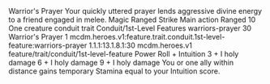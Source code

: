 <ability>
  <name>Warrior&apos;s Prayer</name>
  <flavor>Your quickly uttered prayer lends aggressive divine energy to a friend engaged in melee.</flavor>
  <keywords>
    <keyword>Magic</keyword>
    <keyword>Ranged</keyword>
    <keyword>Strike</keyword>
  </keywords>
  <type>Main action</type>
  <distance>Ranged 10</distance>
  <target>One creature</target>
  <metadata>
    <class>conduit</class>
    <feature_type>trait</feature_type>
    <file_dpath>Conduit/1st-Level Features</file_dpath>
    <item_id>warriors-prayer</item_id>
    <item_index>30</item_index>
    <item_name>Warrior&apos;s Prayer</item_name>
    <level>1</level>
    <scc>mcdm.heroes.v1:feature.trait.conduit.1st-level-feature:warriors-prayer</scc>
    <scdc>1.1.1:13.1.8.1:30</scdc>
    <source>mcdm.heroes.v1</source>
    <type>feature/trait/conduit/1st-level-feature</type>
  </metadata>
  <effects>
    <effect type="roll">
      <roll>Power Roll + Intuition</roll>
      <t1>3 + I holy damage</t1>
      <t2>6 + I holy damage</t2>
      <t3>9 + I holy damage</t3>
    </effect>
    <effect type="mundane">You or one ally within distance gains temporary Stamina equal to your Intuition score.</effect>
  </effects>
</ability>
